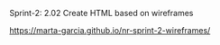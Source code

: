 Sprint-2: 2.02 Create HTML based on wireframes

 https://marta-garcia.github.io/nr-sprint-2-wireframes/
